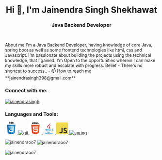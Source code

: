 <h1 align="center">Hi 👋, I'm Jainendra Singh Shekhawat</h1>
<h3 align="center">Java Backend Developer</h3>

<p align="left"> <a href="https://twitter.com/" target="blank"><img src="https://img.shields.io/twitter/follow/?logo=twitter&style=for-the-badge" alt="" /></a> </p>
About me
I'm a Java Backend Developer, having knowledge of core Java, spring boot as well as some frontend technologies like html, css and Javascript. I'm passionate about building the projects using the technical knowledge, that I gained.
I'm Open to the opportunities wherein I can make my skills more robust and escalate with progress.
Belief - There's no shortcut to success..
- 📫 How to reach me **jainendrasingh398@gmail.com**

<h3 align="left">Connect with me:</h3>
<p align="left">
<a href="https://linkedin.com/in/jainendrasingh" target="blank"><img align="center" src="https://raw.githubusercontent.com/rahuldkjain/github-profile-readme-generator/master/src/images/icons/Social/linked-in-alt.svg" alt="jainendrasingh" height="30" width="40" /></a>
</p>

<h3 align="left">Languages and Tools:</h3>
<p align="left"> <a href="https://www.w3schools.com/css/" target="_blank" rel="noreferrer"> <img src="https://raw.githubusercontent.com/devicons/devicon/master/icons/css3/css3-original-wordmark.svg" alt="css3" width="40" height="40"/> </a> <a href="https://git-scm.com/" target="_blank" rel="noreferrer"> <img src="https://www.vectorlogo.zone/logos/git-scm/git-scm-icon.svg" alt="git" width="40" height="40"/> </a> <a href="https://www.w3.org/html/" target="_blank" rel="noreferrer"> <img src="https://raw.githubusercontent.com/devicons/devicon/master/icons/html5/html5-original-wordmark.svg" alt="html5" width="40" height="40"/> </a> <a href="https://www.java.com" target="_blank" rel="noreferrer"> <img src="https://raw.githubusercontent.com/devicons/devicon/master/icons/java/java-original.svg" alt="java" width="40" height="40"/> </a> <a href="https://developer.mozilla.org/en-US/docs/Web/JavaScript" target="_blank" rel="noreferrer"> <img src="https://raw.githubusercontent.com/devicons/devicon/master/icons/javascript/javascript-original.svg" alt="javascript" width="40" height="40"/> </a> <a href="https://spring.io/" target="_blank" rel="noreferrer"> <img src="https://www.vectorlogo.zone/logos/springio/springio-icon.svg" alt="spring" width="40" height="40"/> </a> </p>

<p><img align="left" src="https://github-readme-stats.vercel.app/api/top-langs?username=jainendraoo7&show_icons=true&locale=en&layout=compact" alt="jainendraoo7" /></p>

<p>&nbsp;<img align="center" src="https://github-readme-stats.vercel.app/api?username=jainendraoo7&show_icons=true&locale=en" alt="jainendraoo7" /></p>

<p><img align="center" src="https://github-readme-streak-stats.herokuapp.com/?user=jainendraoo7&" alt="jainendraoo7" /></p>
